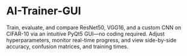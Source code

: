 # AI-Trainer-GUI
Train, evaluate, and compare ResNet50, VGG16, and a custom CNN on CIFAR-10 via an intuitive PyQt5 GUI—no coding required. Adjust hyperparameters, monitor real-time progress, and view side-by-side accuracy, confusion matrices, and training times.
